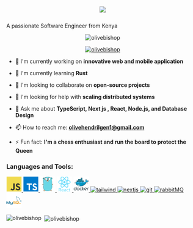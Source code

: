 <h1 align="center">
  <img src="https://readme-typing-svg.herokuapp.com/?lines=Hello,+👋;I'm+Olive+Bishop&center=true&size=30">
</h1
  
<h3 align="center">A passionate Software Engineer from Kenya</h3>

<p align="center">
  <img src="https://komarev.com/ghpvc/?username=olivebishop&label=Profile%20views&color=0e75b6&style=flat" alt="olivebishop" />
</p>
<p align="center">
  <a href="https://github.com/ryo-ma/github-profile-trophy">
    <img src="https://github-profile-trophy.vercel.app/?username=olivebishop&theme=darkhub&no-frame=true&row=1&column=7" alt="olivebishop" />
  </a>
</p>


- 🔭 I'm currently working on **innovative web and mobile application**

- 🌱 I'm currently learning **Rust**

- 👯 I'm looking to collaborate on **open-source projects**

- 🤝 I'm looking for help with **scaling distributed systems**

- 💬 Ask me about **TypeScript, Next js , React, Node.js, and Database Design**

- 📫 How to reach me: **olivehendrilgen1@gmail.com**

- ⚡ Fun fact: **I'm a chess enthusiast and run the board to protect the Queen**
<h3 align="left">Languages and Tools:</h3>
<p align="left">
  <a href="https://developer.mozilla.org/en-US/docs/Web/JavaScript" target="_blank" rel="noreferrer">
    <img src="https://raw.githubusercontent.com/devicons/devicon/master/icons/javascript/javascript-original.svg" alt="javascript" width="40" height="40"/>
  </a>
  <a href="https://www.typescriptlang.org/" target="_blank" rel="noreferrer">
    <img src="https://raw.githubusercontent.com/devicons/devicon/master/icons/typescript/typescript-original.svg" alt="typescript" width="40" height="40"/>
  </a>
  <a href="https://golang.org" target="_blank" rel="noreferrer">
    <img src="https://raw.githubusercontent.com/devicons/devicon/master/icons/go/go-original.svg" alt="go" width="40" height="40"/>
  </a>
  <a href="https://reactjs.org/" target="_blank" rel="noreferrer">
    <img src="https://raw.githubusercontent.com/devicons/devicon/master/icons/react/react-original-wordmark.svg" alt="react" width="40" height="40"/>
  </a>
  <a href="https://www.docker.com/" target="_blank" rel="noreferrer">
    <img src="https://raw.githubusercontent.com/devicons/devicon/master/icons/docker/docker-original-wordmark.svg" alt="docker" width="40" height="40"/>
  </a>
  <a href="https://tailwindcss.com/" target="_blank" rel="noreferrer">
    <img src="https://www.vectorlogo.zone/logos/tailwindcss/tailwindcss-icon.svg" alt="tailwind" width="40" height="40"/>
  </a>
  <a href="https://nextjs.org/" target="_blank" rel="noreferrer"> 
  <img src="https://cdn.jsdelivr.net/gh/devicons/devicon@latest/icons/nextjs/nextjs-original.svg" alt="nextjs" width="40" height="40" />        
  </a>
  <a href="https://git-scm.com/" target="_blank" rel="noreferrer">
    <img src="https://www.vectorlogo.zone/logos/git-scm/git-scm-icon.svg" alt="git" width="40" height="40"/>
  </a>
  <a href="https://www.rabbitmq.com" target="_blank" rel="noreferrer">
    <img src="https://www.vectorlogo.zone/logos/rabbitmq/rabbitmq-icon.svg" alt="rabbitMQ" width="40" height="40"/>
  </a>
  <a href="https://www.mysql.com/" target="_blank" rel="noreferrer">
    <img src="https://raw.githubusercontent.com/devicons/devicon/master/icons/mysql/mysql-original-wordmark.svg" alt="mysql" width="40" height="40"/>
  </a>
</p>



<p>
  <img align="left" src="https://github-readme-stats.vercel.app/api/top-langs?username=olivebishop&show_icons=true&locale=en&layout=compact&theme=radical" alt="olivebishop" />
</p>

<p>&nbsp;
  <img align="center" src="https://github-readme-stats.vercel.app/api?username=olivebishop&show_icons=true&locale=en&theme=radical" alt="olivebishop" />
</p>



